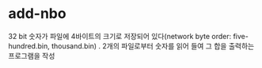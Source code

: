 # add-nbo
32 bit 숫자가 파일에 4바이트의 크기로 저장되어 있다(network byte order: five-hundred.bin, thousand.bin) . 2개의 파일로부터 숫자를 읽어 들여 그 합을 출력하는 프로그램을 작성
